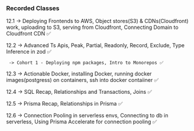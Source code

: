 ### Recorded Classes
12.1 -> Deploying Frontends to AWS, Object stores(S3) & CDNs(Cloudfront) work, uploading to S3, serving from Cloudfront, Connecting Domain to Cloudfront CDN ✅

12.2 -> Advanced Ts Apis, Peak, Partial, Readonly, Record, Exclude, Type Inference in zod ✅

     -> Cohort 1 - Deploying npm packages, Intro to Monorepos ✅

12.3 -> Actionable Docker, installing Docker, running docker images(postgress) on containers, ssh into docker contaiiner ✅

12.4 -> SQL Recap, Relationships and Transactions, Joins ✅

12.5 -> Prisma Recap, Relationships in Prisma ✅

12.6 -> Connection Pooling in serverless envs, Connecting to db in serverless, Using Prisma Accelerate for connection pooling ✅
